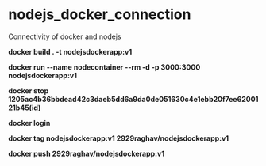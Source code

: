 # nodejs_docker_connection
Connectivity of docker and nodejs

**docker build . -t nodejsdockerapp:v1**


**docker run --name nodecontainer --rm -d -p 3000:3000 nodejsdockerapp:v1**


**docker stop 1205ac4b36bbdead42c3daeb5dd6a9da0de051630c4e1ebb20f7ee6200121b45(id)**


**docker login** 

**docker tag nodejsdockerapp:v1 2929raghav/nodejsdockerapp:v1**

**docker push 2929raghav/nodejsdockerapp:v1**
